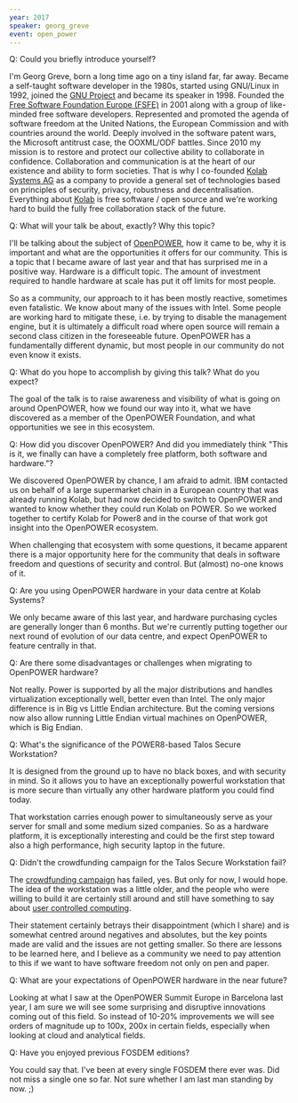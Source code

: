 ```yaml
---
year: 2017
speaker: georg_greve 
event: open_power
---
```


Q: Could you briefly introduce yourself?

I'm Georg Greve, born a long time ago on a tiny island far, far away. Became a
self-taught software developer in the 1980s, started using GNU/Linux in 1992,
joined the [GNU Project](https://www.gnu.org) and became its speaker in 1998. Founded the [Free Software Foundation Europe (FSFE)](https://fsfe.org) in 2001 along with a group of like-minded
free software developers. Represented and promoted the agenda of software
freedom at the United Nations, the European Commission and with countries around
the world. Deeply involved in the software patent wars, the Microsoft
antitrust case, the OOXML/ODF battles. Since 2010 my mission is to restore and
protect our collective ability to collaborate in confidence. Collaboration and
communication is at the heart of our existence and ability to form societies.
That is why I co-founded [Kolab Systems AG](https://kolabsystems.com/) as a company to provide a general
set of technologies based on principles of security, privacy, robustness and
decentralisation. Everything about [Kolab](https://www.kolab.org/) is free software / open source and
we're working hard to build the fully free collaboration stack of the future.

Q: What will your talk be about, exactly? Why this topic?

I'll be talking about the subject of [OpenPOWER](https://openpowerfoundation.org/), how it came to be, why it is
important and what are the opportunities it offers for our community. This is a
topic that I became aware of last year and that has surprised me in a positive
way. Hardware is a difficult topic. The amount of investment required to handle
hardware at scale has put it off limits for most people.

So as a community, our approach to it has been mostly reactive, sometimes even
fatalistic. We know about many of the issues with Intel. Some people are
working hard to mitigate these, i.e. by trying to disable the management
engine, but it is ultimately a difficult road where open source will remain a
second class citizen in the foreseeable future. OpenPOWER has a fundamentally
different dynamic, but most people in our community do not even know it exists.

Q: What do you hope to accomplish by giving this talk? What do you  expect?

The goal of the talk is to raise awareness and visibility of what is going on
around OpenPOWER, how we found our way into it, what we have discovered as a
member of the OpenPOWER Foundation, and what opportunities we see in this
ecosystem.

Q: How did you discover OpenPOWER? And did you immediately think "This is it, we finally can have a completely free platform, both software and hardware."?

We discovered OpenPOWER by chance, I am afraid to admit. IBM contacted us on
behalf of a large supermarket chain in a European country that was already
running Kolab, but had now decided to switch to OpenPOWER and wanted
to know whether they could run Kolab on POWER. So we worked together to
certify Kolab for Power8 and in the course of that work got insight into the
OpenPOWER ecosystem.

When challenging that ecosystem with some questions, it became apparent there
is a major opportunity here for the community that deals in software freedom
and questions of security and control. But (almost) no-one knows of it.

Q: Are you using OpenPOWER hardware in your data centre at Kolab Systems?

We only became aware of this last year, and hardware purchasing cycles are
generally longer than 6 months. But we're currently putting together our next
round of evolution of our data centre, and expect OpenPOWER to feature
centrally in that.

Q: Are there some disadvantages or challenges when migrating to OpenPOWER hardware?

Not really. Power is supported by all the major distributions and handles
virtualization exceptionally well, better even than Intel. The only major
difference is in Big vs Little Endian architecture. But the coming versions now
also allow running Little Endian virtual machines on OpenPOWER, which is Big Endian.

Q: What's the significance of the POWER8-based Talos Secure Workstation?

It is designed from the ground up to have no black boxes, and with security in
mind. So it allows you to have an exceptionally powerful workstation that is
more secure than virtually any other hardware platform you could find today.

That workstation carries enough power to simultaneously serve as your server
for small and some medium sized companies. So as a hardware platform, it is
exceptionally interesting and could be the first step toward also a high
performance, high security laptop in the future.

Q: Didn't the crowdfunding campaign for the Talos Secure Workstation fail?

The [crowdfunding campaign](https://www.crowdsupply.com/raptor-computing-systems/talos-secure-workstation) has failed, yes. But only for now, I would hope.
The idea of the workstation was a little older, and the people who were
willing to build it are certainly still around and still have something to say
about [user controlled computing](https://www.crowdsupply.com/raptor-computing-systems/talos-secure-workstation/updates/the-state-of-owner-controlled-computing-as-talos-winds-down).

Their statement certainly betrays their disappointment (which I share) and is
somewhat centred around negatives and absolutes, but the key points made are
valid and the issues are not getting smaller. So there are lessons to be
learned here, and I believe as a community we need to pay attention
to this if we want to have software freedom not only on pen and paper.

Q: What are your expectations of OpenPOWER hardware in the near future?

Looking at what I saw at the OpenPOWER Summit Europe in Barcelona last year, I
am sure we will see some surprising and disruptive innovations coming out of
this field. So instead of 10-20% improvements we will see orders of magnitude
up to 100x, 200x in certain fields, especially when looking at cloud and
analytical fields.

Q: Have you enjoyed previous FOSDEM editions?

You could say that. I've been at every single FOSDEM there ever was. Did not
miss a single one so far. Not sure whether I am last man standing by now. ;)

